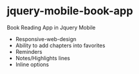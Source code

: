 jquery-mobile-book-app
======================

Book Reading App in Jquery Mobile

 - Responsive-web-design
 - Ability to add chapters into favorites
 - Reminders
 - Notes/Highlights lines
 - Inline options
 
